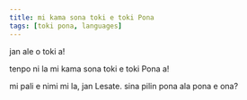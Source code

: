 ```yaml
---
title: mi kama sona toki e toki Pona
tags: [toki pona, languages]
---
```


jan ale o toki a!

tenpo ni la mi kama sona toki e toki Pona a!

mi pali e nimi mi la, jan Lesate.
sina pilin pona ala pona e ona?
